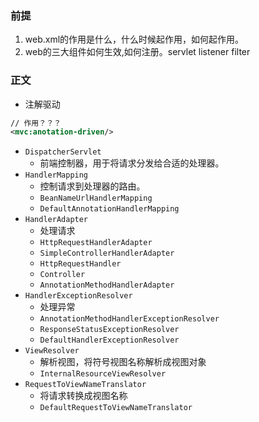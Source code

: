 ### 前提

1. web.xml的作用是什么，什么时候起作用，如何起作用。
2. web的三大组件如何生效,如何注册。servlet listener filter

### 正文

- 注解驱动

```xml
// 作用？？？
<mvc:anotation-driven/>
```

- `DispatcherServlet`
  - 前端控制器，用于将请求分发给合适的处理器。
- `HandlerMapping`
  - 控制请求到处理器的路由。
  - `BeanNameUrlHandlerMapping`
  - `DefaultAnnotationHandlerMapping`
- `HandlerAdapter`
  - 处理请求
  - `HttpRequestHandlerAdapter`
  - `SimpleControllerHandlerAdapter`
  - `HttpRequestHandler`
  - `Controller`
  - `AnnotationMethodHandlerAdapter`
- `HandlerExceptionResolver`
  - 处理异常
  - `AnnotationMethodHandlerExceptionResolver`
  - `ResponseStatusExceptionResolver`
  - `DefaultHandlerExceptionResolver`
- `ViewResolver`
  - 解析视图，将符号视图名称解析成视图对象
  - `InternalResourceViewResolver`
- `RequestToViewNameTranslator`
  - 将请求转换成视图名称
  - `DefaultRequestToViewNameTranslator`